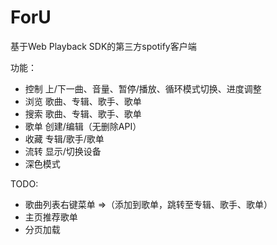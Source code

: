 # ForU

基于Web Playback SDK的第三方spotify客户端

功能：
- 控制  上/下一曲、音量、暂停/播放、循环模式切换、进度调整
- 浏览  歌曲、专辑、歌手、歌单
- 搜索  歌曲、专辑、歌手、歌单
- 歌单  创建/编辑（无删除API）
- 收藏  专辑/歌手/歌单
- 流转  显示/切换设备
- 深色模式


TODO:
- 歌曲列表右键菜单  =>（添加到歌单，跳转至专辑、歌手、歌单）
- 主页推荐歌单
- 分页加载
